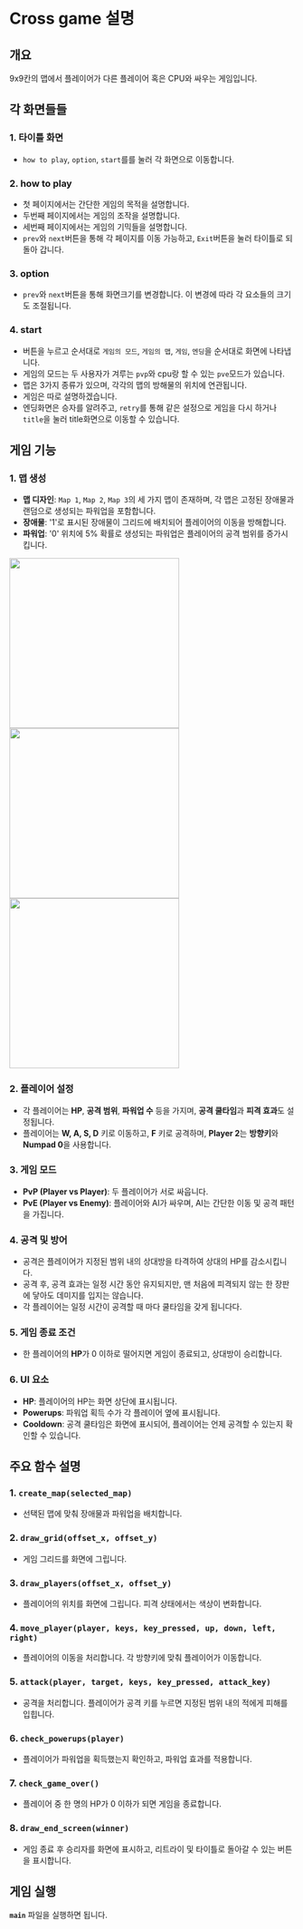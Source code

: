 # Cross game 설명

## 개요
9x9칸의 맵에서 플레이어가 다른 플레이어 혹은 CPU와 싸우는 게임입니다.

## 각 화면들들
### 1. **타이틀 화면**
   - `how to play`, `option`, `start`를를 눌러 각 화면으로 이동합니다.

### 2. **how to play**
   - 첫 페이지에서는 간단한 게임의 목적을 설명합니다.
   - 두번째 페이지에서는 게임의 조작을 설명합니다.
   - 세번째 페이지에서는 게임의 기믹들을 설명합니다.
   - `prev`와 `next`버튼을 통해 각 페이지를 이동 가능하고, `Exit`버튼을 눌러 타이틀로 되돌아 갑니다.

### 3. **option**
   - `prev`와 `next`버튼을 통해 화면크기를 변경합니다. 이 변경에 따라 각 요소들의 크기도 조절됩니다.

### 4. **start**
   - 버튼을 누르고 순서대로 `게임의 모드`, `게임의 맵`, `게임`, `엔딩`을 순서대로 화면에 나타냅니다.
   - 게임의 모드는 두 사용자가 겨루는 `pvp`와 cpu랑 할 수 있는 `pve`모드가 있습니다.
   - 맵은 3가지 종류가 있으며, 각각의 맵의 방해물의 위치에 연관됩니다.
   - 게임은 따로 설명하겠습니다.
   - 엔딩화면은 승자를 알려주고, `retry`를 통해 같은 설정으로 게임을 다시 하거나 `title`을 눌러 title화면으로 이동할 수 있습니다.

## 게임 기능
### 1. **맵 생성**
   - **맵 디자인**: `Map 1`, `Map 2`, `Map 3`의 세 가지 맵이 존재하며, 각 맵은 고정된 장애물과 랜덤으로 생성되는 파워업을 포함합니다.
   - **장애물**: '1'로 표시된 장애물이 그리드에 배치되어 플레이어의 이동을 방해합니다.
   - **파워업**: '0' 위치에 5% 확률로 생성되는 파워업은 플레이어의 공격 범위를 증가시킵니다.
<img src="https://github.com/user-attachments/assets/ee76dd8a-ced1-4f93-899e-f4afcbdb76ec" width = 300>
<img src="https://github.com/user-attachments/assets/70c3acca-4e91-4332-9bf1-4c1aa35d9096" width = 300>
<img src="https://github.com/user-attachments/assets/2e2bae0d-dcec-4fdd-8425-556468495802" width = 300>

### 2. **플레이어 설정**
   - 각 플레이어는 **HP**, **공격 범위**, **파워업 수** 등을 가지며, **공격 쿨타임**과 **피격 효과**도 설정됩니다.
   - 플레이어는 **W, A, S, D** 키로 이동하고, **F** 키로 공격하며, **Player 2**는 **방향키**와 **Numpad 0**을 사용합니다.

### 3. **게임 모드**
   - **PvP (Player vs Player)**: 두 플레이어가 서로 싸웁니다.
   - **PvE (Player vs Enemy)**: 플레이어와 AI가 싸우며, AI는 간단한 이동 및 공격 패턴을 가집니다.

### 4. **공격 및 방어**
   - 공격은 플레이어가 지정된 범위 내의 상대방을 타격하여 상대의 HP를 감소시킵니다.
   - 공격 후, 공격 효과는 일정 시간 동안 유지되지만, 맨 처음에 피격되지 않는 한 장판에 닿아도 데미지를 입지는 않습니다.
   - 각 플레이어는 일정 시간이 공격할 때 마다 쿨타임을 갖게 됩니다다.

### 5. **게임 종료 조건**
   - 한 플레이어의 **HP**가 0 이하로 떨어지면 게임이 종료되고, 상대방이 승리합니다.

### 6. **UI 요소**
   - **HP**: 플레이어의 HP는 화면 상단에 표시됩니다.
   - **Powerups**: 파워업 획득 수가 각 플레이어 옆에 표시됩니다.
   - **Cooldown**: 공격 쿨타임은 화면에 표시되어, 플레이어는 언제 공격할 수 있는지 확인할 수 있습니다.

## 주요 함수 설명

### 1. **`create_map(selected_map)`**
   - 선택된 맵에 맞춰 장애물과 파워업을 배치합니다.

### 2. **`draw_grid(offset_x, offset_y)`**
   - 게임 그리드를 화면에 그립니다.

### 3. **`draw_players(offset_x, offset_y)`**
   - 플레이어의 위치를 화면에 그립니다. 피격 상태에서는 색상이 변화합니다.

### 4. **`move_player(player, keys, key_pressed, up, down, left, right)`**
   - 플레이어의 이동을 처리합니다. 각 방향키에 맞춰 플레이어가 이동합니다.

### 5. **`attack(player, target, keys, key_pressed, attack_key)`**
   - 공격을 처리합니다. 플레이어가 공격 키를 누르면 지정된 범위 내의 적에게 피해를 입힙니다.

### 6. **`check_powerups(player)`**
   - 플레이어가 파워업을 획득했는지 확인하고, 파워업 효과를 적용합니다.

### 7. **`check_game_over()`**
   - 플레이어 중 한 명의 HP가 0 이하가 되면 게임을 종료합니다.

### 8. **`draw_end_screen(winner)`**
   - 게임 종료 후 승리자를 화면에 표시하고, 리트라이 및 타이틀로 돌아갈 수 있는 버튼을 표시합니다.

## 게임 실행

**`main`** 파일을 실행하면 됩니다.

